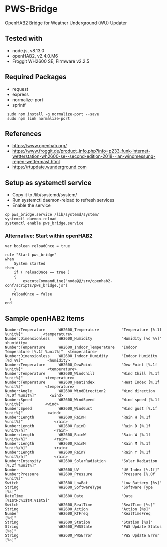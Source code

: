 # PWS-Bridge
OpenHAB2 Bridge for Weather Underground (WU) Updater

## Tested with
- node.js, v8.13.0
- openHAB2, v2.4.0.M6
- Froggit WH2600 SE, Firmware v2.2.5

## Required Packages
- request
- express
- normalize-port
- sprintf

```
 sudo npm install -g normalize-port --save
 sudo npm link normalize-port
```

## References
- https://www.openhab.org/
- https://www.froggit.de/product_info.php?info=p233_funk-internet-wetterstation-wh2600-se--second-edition-2018--lan-windmessung-regen-wettermast.html
- https://rtupdate.wunderground.com

## Setup as systemctl service
- Copy it to /lib/systemd/system/
- Run systemctl daemon-reload to refresh services
- Enable the service

```
cp pws_bridge.service /lib/systemd/system/
systemctl daemon-reload
systemctl enable pws_bridge.service
```
### Alternative: Start within openHAB2
```
var boolean reloadOnce = true

rule "Start pws_bridge"
when
    System started
then
    if ( reloadOnce == true )
    {
        executeCommandLine("node@@/srv/openhab2-conf/scripts/pws_bridge.js")
    }
   reloadOnce = false
  ;
end
```

## Sample openHAB2 Items
```
Number:Temperature      WH2600_Temperature          "Temperature [%.1f %unit%]"         <temperature> 
Number:Dimensionless    WH2600_Humidity             "Humidity [%d %%]"                  <humidity>    
Number:Temperature      WH2600_Indoor_Temperature   "Indoor Temperature [%.1f %unit%]"  <temperature> 
Number:Dimensionless    WH2600_Indoor_Humidity      "Indoor Humidity [%d %%]"           <humidity>    
Number:Temperature      WH2600_DewPoint             "Dew Point [%.1f %unit%]"           <temperature> 
Number:Temperature      WH2600_WindChill            "Wind Chill [%.1f %unit%]"          <temperature> 
Number:Temperature      WH2600_HeatIndex            "Heat Index [%.1f %unit%]"          <temperature> 
Number:Angle            WH2600_WindDirection2       "Wind direction [%.0f %unit%]"      <wind>        
Number:Speed            WH2600_WindSpeed            "Wind speed [%.1f %unit%]"          <wind>        
Number:Speed            WH2600_WindGust             "Wind gust [%.1f %unit%]"           <wind>        
Number:Length           WH2600_RainH                "Rain H [%.1f %unit%]"              <rain>        
Number:Length           WH2600_RainD                "Rain D [%.1f %unit%/h]"            <rain>        
Number:Length           WH2600_RainW                "Rain W [%.1f %unit%/h]"            <rain>        
Number:Length           WH2600_RainM                "Rain M [%.1f %unit%/h]"            <rain>        
Number:Length           WH2600_RainY                "Rain Y [%.1f %unit%/h]"            <rain>        
Number:Intensity        WH2600_SolarRadiation       "Solar Radiation [%.2f %unit%]"                   
Number                  WH2600_UV                   "UV Index [%.1f]"                                 
Number:Pressure         WH2600_Pressure             "Pressure [%.0f %unit%]"                          
Switch                  WH2600_LowBat               "Low Battery [%s]"                                
String                  WH2600_SoftwareType         "Software Type [%s]"                              
DateTime                WH2600_Date                 "Date [%1$tH:%1$tM:%1$tS]"                        
Switch                  WH2600_RealTime             "RealTime [%s]"                                   
String                  WH2600_Action               "Action [%s]"                                     
Number                  WH2600_RTFreq               "RealTimeFreq [%d]"                               
String                  WH2600_Station              "Station [%s]"                                    
String                  WH2600_PWSState             "PWS Update Status [%s]"                          
String                  WH2600_PWSError             "PWS Update Error  [%s]"                          
```
